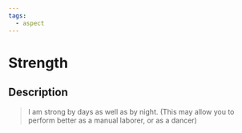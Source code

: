 ```yaml
---
tags:
  - aspect
---
```


# Strength

## Description

> I am strong by days as well as by night.
> (This may allow you to perform better as a manual laborer, or as a dancer)